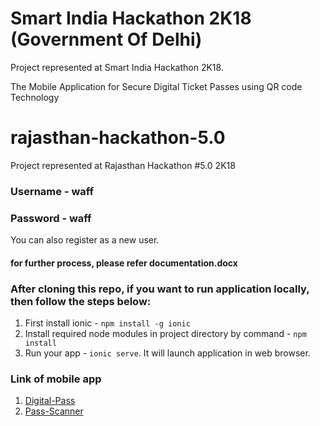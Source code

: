 # Smart India Hackathon 2K18 (Government Of Delhi)
Project represented at Smart India Hackathon 2K18.

The Mobile Application for Secure Digital Ticket Passes using QR code Technology
# rajasthan-hackathon-5.0
Project represented at Rajasthan Hackathon #5.0 2K18

### Username - waff
### Password - waff

You can also register as a new user.

#### for further process, please refer documentation.docx

### After cloning this repo, if you want to run application locally, then follow the steps below:
1. First install ionic - `npm install -g ionic`
2. Install required node modules in project directory by command - `npm install` 
3. Run your app - `ionic serve`. It will launch application in web browser. 

### Link of mobile app
1. [Digital-Pass](https://drive.google.com/drive/folders/1wkyEGbc53Mw5lfnl9WlZB9h3CMu4vw8_)
2. [Pass-Scanner](https://drive.google.com/drive/folders/1wkyEGbc53Mw5lfnl9WlZB9h3CMu4vw8_)
